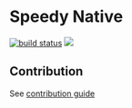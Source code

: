 <h1>Speedy Native</h1>
 
<p>
  <a href="https://github.com/speedy-js/speedy-native/actions/workflows/CI.yaml"><img src="https://github.com/speedy-js/speedy-native/actions/workflows/CI.yaml/badge.svg?branch=main" alt="build status"></a>
  <a href="https://www.npmjs.com/package/@speedy-js/speedy-napi"><img src="https://img.shields.io/npm/v/@speedy-js/speedy-napi?color=666&label=speedy-napi"/></a>
</p>

## Contribution

See [contribution guide](CONTRIBUTING.md)

